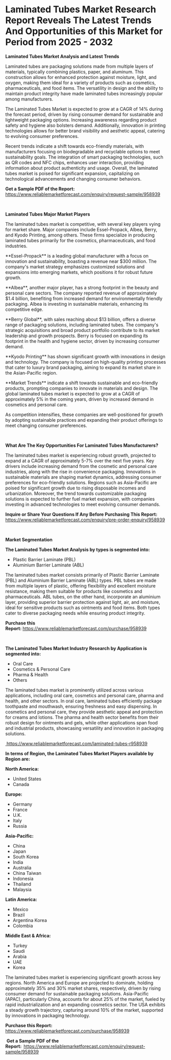 <p><h1>Laminated Tubes Market Research Report Reveals The Latest Trends And Opportunities of this Market for Period from 2025 - 2032</h1></p><p><strong>Laminated Tubes Market Analysis and Latest Trends</strong></p>
<p><p>Laminated tubes are packaging solutions made from multiple layers of materials, typically combining plastics, paper, and aluminum. This construction allows for enhanced protection against moisture, light, and oxygen, making them ideal for a variety of products such as cosmetics, pharmaceuticals, and food items. The versatility in design and the ability to maintain product integrity have made laminated tubes increasingly popular among manufacturers.</p><p>The Laminated Tubes Market is expected to grow at a CAGR of 14% during the forecast period, driven by rising consumer demand for sustainable and lightweight packaging options. Increasing awareness regarding product safety and hygiene also bolsters demand. Additionally, innovation in printing technologies allows for better brand visibility and aesthetic appeal, catering to evolving consumer preferences.</p><p>Recent trends indicate a shift towards eco-friendly materials, with manufacturers focusing on biodegradable and recyclable options to meet sustainability goals. The integration of smart packaging technologies, such as QR codes and NFC chips, enhances user interaction, providing information about product authenticity and usage. Overall, the laminated tubes market is poised for significant expansion, capitalizing on technological advancements and changing consumer behaviors.</p></p>
<p><strong>Get a Sample PDF of the Report:&nbsp;</strong> <a href="https://www.reliablemarketforecast.com/enquiry/request-sample/958939?utm_campaign=1888&utm_medium=2&utm_source=Github&utm_content=ia&utm_term=19042025&utm_id=laminated-tubes">https://www.reliablemarketforecast.com/enquiry/request-sample/958939</a></p>
<p>&nbsp;</p>
<p><strong>Laminated Tubes Major Market Players</strong></p>
<p><p>The laminated tubes market is competitive, with several key players vying for market share. Major companies include Essel-Propack, Albea, Berry, and Kyodo Printing, among others. These firms specialize in producing laminated tubes primarily for the cosmetics, pharmaceuticals, and food industries.</p><p>**Essel-Propack** is a leading global manufacturer with a focus on innovation and sustainability, boasting a revenue near $300 million. The company's market strategy emphasizes customized solutions and expansions into emerging markets, which positions it for robust future growth.</p><p>**Albea**, another major player, has a strong footprint in the beauty and personal care sectors. The company reported revenue of approximately $1.4 billion, benefiting from increased demand for environmentally friendly packaging. Albea is investing in sustainable materials, enhancing its competitive edge.</p><p>**Berry Global**, with sales reaching about $13 billion, offers a diverse range of packaging solutions, including laminated tubes. The company's strategic acquisitions and broad product portfolio contribute to its market leadership and growth prospects. Berry is focused on expanding its footprint in the health and hygiene sector, driven by increasing consumer demand.</p><p>**Kyodo Printing** has shown significant growth with innovations in design and technology. The company is focused on high-quality printing processes that cater to luxury brand packaging, aiming to expand its market share in the Asian-Pacific region.</p><p>**Market Trends** indicate a shift towards sustainable and eco-friendly products, prompting companies to innovate in materials and design. The global laminated tubes market is expected to grow at a CAGR of approximately 5% in the coming years, driven by increased demand in cosmetics and personal care. </p><p>As competition intensifies, these companies are well-positioned for growth by adopting sustainable practices and expanding their product offerings to meet changing consumer preferences.</p></p>
<p>&nbsp;</p>
<p><strong>What Are The Key Opportunities For Laminated Tubes Manufacturers?</strong></p>
<p><p>The laminated tubes market is experiencing robust growth, projected to expand at a CAGR of approximately 5-7% over the next five years. Key drivers include increasing demand from the cosmetic and personal care industries, along with the rise in convenience packaging. Innovations in sustainable materials are shaping market dynamics, addressing consumer preferences for eco-friendly solutions. Regions such as Asia-Pacific are poised for significant growth due to rising disposable incomes and urbanization. Moreover, the trend towards customizable packaging solutions is expected to further fuel market expansion, with companies investing in advanced technologies to meet evolving consumer demands.</p></p>
<p><strong>Inquire or Share Your Questions If Any Before Purchasing This Report:</strong> <a href="https://www.reliablemarketforecast.com/enquiry/pre-order-enquiry/958939?utm_campaign=1888&utm_medium=2&utm_source=Github&utm_content=ia&utm_term=19042025&utm_id=laminated-tubes">https://www.reliablemarketforecast.com/enquiry/pre-order-enquiry/958939</a></p>
<p>&nbsp;</p>
<p><strong>Market Segmentation</strong></p>
<p><strong>The Laminated Tubes Market Analysis by types is segmented into:</strong></p>
<p><ul><li>Plastic Barrier Laminate (PBL)</li><li>Aluminium Barrier Laminate (ABL)</li></ul></p>
<p><p>The laminated tubes market consists primarily of Plastic Barrier Laminate (PBL) and Aluminium Barrier Laminate (ABL) types. PBL tubes are made from multiple layers of plastic, offering flexibility and excellent moisture resistance, making them suitable for products like cosmetics and pharmaceuticals. ABL tubes, on the other hand, incorporate an aluminium layer, providing superior barrier protection against light, air, and moisture, ideal for sensitive products such as ointments and food items. Both types cater to diverse packaging needs while ensuring product integrity.</p></p>
<p><strong>Purchase this Report:&nbsp;</strong><a href="https://www.reliablemarketforecast.com/purchase/958939?utm_campaign=1888&utm_medium=2&utm_source=Github&utm_content=ia&utm_term=19042025&utm_id=laminated-tubes">https://www.reliablemarketforecast.com/purchase/958939</a></p>
<p>&nbsp;</p>
<p><strong>The Laminated Tubes Market Industry Research by Application is segmented into:</strong></p>
<p><ul><li>Oral Care</li><li>Cosmetics & Personal Care</li><li>Pharma & Health</li><li>Others</li></ul></p>
<p><p>The laminated tubes market is prominently utilized across various applications, including oral care, cosmetics and personal care, pharma and health, and other sectors. In oral care, laminated tubes efficiently package toothpaste and mouthwash, ensuring freshness and easy dispensing. In cosmetics and personal care, they provide aesthetic appeal and protection for creams and lotions. The pharma and health sector benefits from their robust design for ointments and gels, while other applications span food and industrial products, showcasing versatility and innovation in packaging solutions.</p></p>
<p><a href="https://www.reliablemarketforecast.com/laminated-tubes-r958939?utm_campaign=1888&utm_medium=2&utm_source=Github&utm_content=ia&utm_term=19042025&utm_id=laminated-tubes">&nbsp;https://www.reliablemarketforecast.com/laminated-tubes-r958939</a></p>
<p><strong>In terms of Region, the Laminated Tubes Market Players available by Region are:</strong></p>
<p>
    <p> <strong> North America: </strong>
        <ul>
            <li>United States</li>
            <li>Canada</li>
        </ul>
        </p> 
    <p> <strong> Europe: </strong>
        <ul>
            <li>Germany</li>
            <li>France</li>
            <li>U.K.</li>
            <li>Italy</li>
            <li>Russia</li>
        </ul>
        </p> 
    <p> <strong> Asia-Pacific: </strong>
        <ul>
            <li>China</li>
            <li>Japan</li>
            <li>South Korea</li>
            <li>India</li>
            <li>Australia</li>
            <li>China Taiwan</li>
            <li>Indonesia</li>
            <li>Thailand</li>
            <li>Malaysia</li>
        </ul>
        </p> 
    <p> <strong> Latin America: </strong>
        <ul>
            <li>Mexico</li>
            <li>Brazil</li>
            <li>Argentina Korea</li>
            <li>Colombia</li>
        </ul>
        </p> 
    <p> <strong> Middle East & Africa: </strong>
        <ul>
            <li>Turkey</li>
            <li>Saudi</li>
            <li>Arabia</li>
            <li>UAE</li>
            <li>Korea</li>
        </ul>
    </p>
    </p>
<p><p>The laminated tubes market is experiencing significant growth across key regions. North America and Europe are projected to dominate, holding approximately 35% and 30% market shares, respectively, driven by rising consumer demand for sustainable packaging solutions. Asia-Pacific (APAC), particularly China, accounts for about 25% of the market, fueled by rapid industrialization and an expanding cosmetics sector. The USA exhibits a steady growth trajectory, capturing around 10% of the market, supported by innovations in packaging technology.</p></p>
<p><strong>Purchase this Report: </strong><a href="https://www.reliablemarketforecast.com/purchase/958939?utm_campaign=1888&utm_medium=2&utm_source=Github&utm_content=ia&utm_term=19042025&utm_id=laminated-tubes">https://www.reliablemarketforecast.com/purchase/958939</a></p>
<p>&nbsp;<strong>Get a Sample PDF of the Report:&nbsp;&nbsp;</strong><a href="https://www.reliablemarketforecast.com/enquiry/request-sample/958939?utm_campaign=1888&utm_medium=2&utm_source=Github&utm_content=ia&utm_term=19042025&utm_id=laminated-tubes">https://www.reliablemarketforecast.com/enquiry/request-sample/958939</a></p>
<p><strong></strong></p>
<p><p></p><p></p><p></p></p>